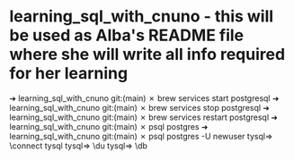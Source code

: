 # learning_sql_with_cnuno - this will be used as Alba's README file where she will write all info required for her learning

➜ learning_sql_with_cnuno git:(main) ✗ brew services start postgresql
➜ learning_sql_with_cnuno git:(main) ✗ brew services stop postgresql
➜ learning_sql_with_cnuno git:(main) ✗ brew services restart postgresql
➜ learning_sql_with_cnuno git:(main) ✗ psql postgres
➜ learning_sql_with_cnuno git:(main) ✗ psql postgres -U newuser
tysql=> \connect tysql
tysql=> \du
tysql=> \db
